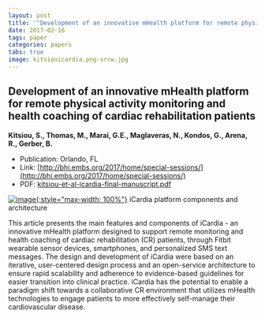 ```yaml
---
layout: post
title: '"Development of an innovative mHealth platform for remote physical activity monitoring and health coaching of cardiac rehabilitation patients"'
date: 2017-02-16
tags: paper
categories: papers
tabs: true
image: kitsiouicardia.png-srcw.jpg
---
```


## Development of an innovative mHealth platform for remote physical activity monitoring and health coaching of cardiac rehabilitation patients
**Kitsiou, S., Thomas, M., Marai, G.E., Maglaveras, N., Kondos, G., Arena, R., Gerber, B.**
- Publication: Orlando, FL
- Link: [http://bhi.embs.org/2017/home/special-sessions/](http://bhi.embs.org/2017/home/special-sessions/)
- PDF: [kitsiou-et-al-icardia-final-manuscript.pdf](/documents/kitsiou-et-al-icardia-final-manuscript.pdf)


[![image](https://www.evl.uic.edu/output/originals/kitsiouicardia.png-srcw.jpg){:style="max-width: 100%"}](https://www.evl.uic.edu/output/originals/kitsiouicardia.png-srcw.jpg)
iCardia platform components and architecture

This article presents the main features and components of iCardia - an innovative mHealth platform designed to support remote monitoring and health coaching of cardiac rehabilitation (CR) patients, through Fitbit wearable sensor devices, smartphones, and personalized SMS text messages. The design and development of iCardia were based on an iterative, user-centered design process and an open-service architecture to ensure rapid scalability and adherence to evidence-based guidelines for easier transition into clinical practice. iCardia has the potential to enable a paradigm shift towards a collaborative CR environment that utilizes mHealth technologies to engage patients to more effectively self-manage their cardiovascular disease.